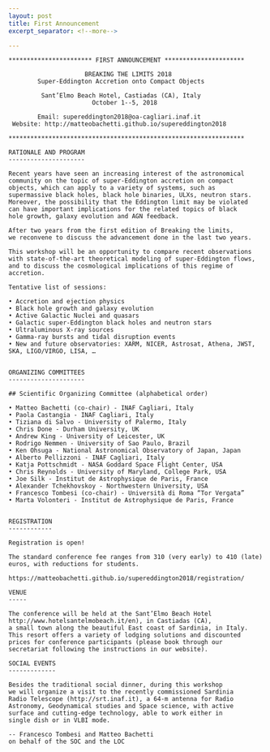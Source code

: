 ```yaml
---
layout: post
title: First Announcement
excerpt_separator: <!--more-->

---
```



    *********************** FIRST ANNOUNCEMENT **********************

                         BREAKING THE LIMITS 2018
            Super-Eddington Accretion onto Compact Objects

             Sant’Elmo Beach Hotel, Castiadas (CA), Italy
                           October 1--5, 2018
                      
            Email: supereddington2018@oa-cagliari.inaf.it
     Website: http://matteobachetti.github.io/supereddington2018

    *****************************************************************   

<!--more-->

    RATIONALE AND PROGRAM
    ---------------------

    Recent years have seen an increasing interest of the astronomical
    community on the topic of super-Eddington accretion on compact
    objects, which can apply to a variety of systems, such as
    supermassive black holes, black hole binaries, ULXs, neutron stars.
    Moreover, the possibility that the Eddington limit may be violated
    can have important implications for the related topics of black
    hole growth, galaxy evolution and AGN feedback.

    After two years from the first edition of Breaking the limits,
    we reconvene to discuss the advancement done in the last two years.

    This workshop will be an opportunity to compare recent observations
    with state-of-the-art theoretical modeling of super-Eddington flows,
    and to discuss the cosmological implications of this regime of accretion.

    Tentative list of sessions:

    • Accretion and ejection physics
    • Black hole growth and galaxy evolution
    • Active Galactic Nuclei and quasars
    • Galactic super-Eddington black holes and neutron stars
    • Ultraluminous X-ray sources
    • Gamma-ray bursts and tidal disruption events
    • New and future observatories: XARM, NICER, Astrosat, Athena, JWST, SKA, LIGO/VIRGO, LISA, …


    ORGANIZING COMMITTEES
    ---------------------

    ## Scientific Organizing Committee (alphabetical order)

    • Matteo Bachetti (co-chair) - INAF Cagliari, Italy
    • Paola Castangia - INAF Cagliari, Italy
    • Tiziana di Salvo - University of Palermo, Italy
    • Chris Done - Durham University, UK
    • Andrew King - University of Leicester, UK
    • Rodrigo Nemmen - University of Sao Paulo, Brazil
    • Ken Ohsuga - National Astronomical Observatory of Japan, Japan
    • Alberto Pellizzoni - INAF Cagliari, Italy
    • Katja Pottschmidt - NASA Goddard Space Flight Center, USA
    • Chris Reynolds - University of Maryland, College Park, USA
    • Joe Silk - Institut de Astrophysique de Paris, France
    • Alexander Tchekhovskoy - Northwestern University, USA
    • Francesco Tombesi (co-chair) - Università di Roma “Tor Vergata”
    • Marta Volonteri - Institut de Astrophysique de Paris, France


    REGISTRATION
    ------------

    Registration is open!

    The standard conference fee ranges from 310 (very early) to 410 (late) euros, with reductions for students. 

    https://matteobachetti.github.io/supereddington2018/registration/

    VENUE
    -----

    The conference will be held at the Sant’Elmo Beach Hotel 
    http://www.hotelsantelmobeach.it/en), in Castiadas (CA),
    a small town along the beautiful East coast of Sardinia, in Italy.
    This resort offers a variety of lodging solutions and discounted
    prices for conference participants (please book through our
    secretariat following the instructions in our website).

    SOCIAL EVENTS
    -------------

    Besides the traditional social dinner, during this workshop
    we will organize a visit to the recently commissioned Sardinia
    Radio Telescope (http://srt.inaf.it), a 64-m antenna for Radio
    Astronomy, Geodynamical studies and Space science, with active
    surface and cutting-edge technology, able to work either in
    single dish or in VLBI mode.

    -- Francesco Tombesi and Matteo Bachetti
    on behalf of the SOC and the LOC
